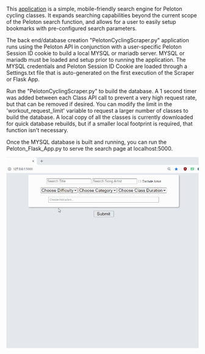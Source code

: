 This [application](http://pel.nshah.org) is a simple, mobile-friendly search engine for Peloton cycling classes. It expands searching capabilities beyond the current scope of the Peloton search function, and allows for a user to easily setup bookmarks with pre-configured search parameters. 

The back end/database creation "PelotonCyclingScraper.py" application runs using the Peloton API in conjunction with a user-specific Peloton Session ID cookie to build a local MYSQL or mariadb server. MYSQL or mariadb must be loaded and setup prior to running the application. The MYSQL credentials and Peloton Session ID Cookie are loaded through a Settings.txt file that is auto-generated on the first execution of the Scraper or Flask App. 

Run the "PelotonCyclingScraper.py" to build the database. A 1 second timer was added between each Class API call to prevent a very high request rate, but that can be removed if desired. You can modify the limit in the 'workout_request_limit' variable to request a larger number of classes to build the database. A local copy of all the classes is currently downloaded for quick database rebuilds, but if a smaller local footprint is required, that function isn't necessary. 

Once the MYSQL database is built and running, you can run the Peloton_Flask_App.py to serve the search page at localhost:5000. 

![](PelotonSearchScreenCap.gif)
